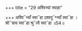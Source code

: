 +++
title = "29 अश्विभ्यां स्वाहा"

+++
अश्वि᳓भ्याँ स्वा᳓हा ऽश्वयु᳓ग्भ्याँ स्वा᳓हा ।   
श्रो᳓त्राय स्वा᳓हा श्रु᳓त्यै स्वा᳓हा ॥54॥